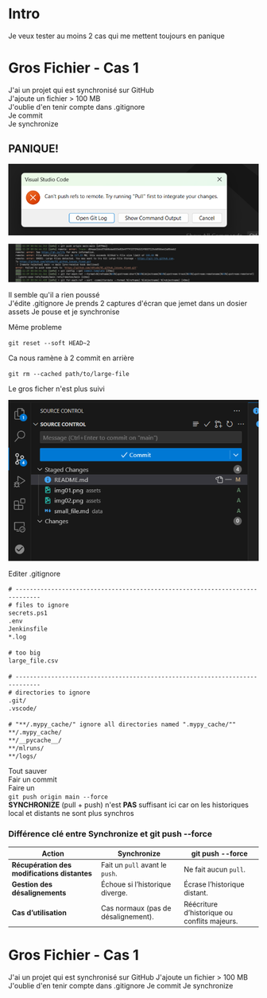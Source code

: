 # Intro
Je veux tester au moins 2 cas qui me mettent toujours en panique

# Gros Fichier - Cas 1
J'ai un projet qui est synchronisé sur GitHub  
J'ajoute un fichier > 100 MB  
J'oublie d'en tenir compte dans .gitignore  
Je commit  
Je synchronize  

## PANIQUE!

<p align="center">
<img src="./assets/img01.png" alt="drawing" width="600"/>
<p>


<p align="center">
<img src="./assets/img02.png" alt="drawing" width="600"/>
<p>

Il semble qu'il a rien poussé  
J'édite .gitignore
Je prends 2 captures d'écran que jemet dans un dosier assets
Je pouse et je synchronise

Même probleme

``git reset --soft HEAD~2``

Ca nous ramène à 2 commit en arrière

`git rm --cached path/to/large-file`

Le gros ficher n'est plus suivi


<p align="center">
<img src="./assets/img03.png" alt="drawing" width="600"/>
<p>

Editer .gitignore

```git
# -----------------------------------------------------------------------------
# files to ignore
secrets.ps1
.env
Jenkinsfile
*.log

# too big
large_file.csv

# -----------------------------------------------------------------------------
# directories to ignore
.git/
.vscode/

# "**/.mypy_cache/" ignore all directories named ".mypy_cache/""
**/.mypy_cache/
**/__pycache__/
**/mlruns/ 
**/logs/
```

Tout sauver  
Fair un commit  
Faire un   
``git push origin main --force``  
**SYNCHRONIZE** (pull + push) n'est **PAS** suffisant ici car on les historiques local et distants ne sont plus synchros

### **Différence clé entre Synchronize et git push --force**
| **Action**         | **Synchronize**                              | **git push --force**                     |
|---------------------|---------------------------------------------|------------------------------------------|
| **Récupération des modifications distantes** | Fait un `pull` avant le `push`.         | Ne fait aucun `pull`.                    |
| **Gestion des désalignements**    | Échoue si l’historique diverge.         | Écrase l’historique distant.             |
| **Cas d’utilisation** | Cas normaux (pas de désalignement).         | Réécriture d’historique ou conflits majeurs. |






# Gros Fichier - Cas 1
J'ai un projet qui est synchronisé sur GitHub
J'ajoute un fichier > 100 MB
J'oublie d'en tenir compte dans .gitignore
Je commit
Je synchronize
